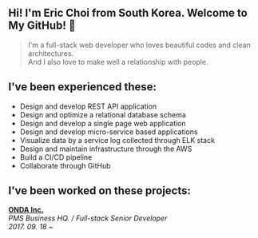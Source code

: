 ## Hi! I'm Eric Choi from South Korea. Welcome to My GitHub! :wave:

> I'm a full-stack web developer who loves beautiful codes and clean architectures.  
> And I also love to make well a relationship with people.

## I've been experienced these:

- Design and develop REST API application
- Design and optimize a relational database schema
- Design and develop a single page web application
- Design and develop micro-service based applications
- Visualize data by a service log collected through ELK stack
- Design and maintain infrastructure through the AWS
- Build a CI/CD pipeline
- Collaborate through GitHub

## I've been worked on these projects:

**[ONDA Inc.](https://onda.me/)**  
*PMS Business HQ. / Full-stack Senior Developer*  
*2017. 09. 18 \~*
